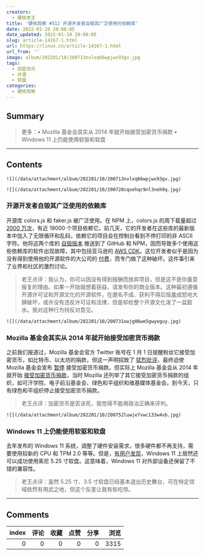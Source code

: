 ```yaml
---
creators:
  - 硬核老王
title: '硬核观察 #512 开源开发者自毁其广泛使用的依赖库'
date: 2022-01-10 20:08:05
date_updated: 2022-01-10 20:08:05
slug: article-14167-1.html
url: https://linux.cn/article-14167-1.html
url_from: ''
image: album/202201/10/200713nvlxq66wpjwx93gv.jpg
tags:
  - 加密货币
  - 开源
  - 软盘
categories:
  - 硬核观察
---
```


## Summary

> 更多：• Mozilla 基金会其实从 2014 年就开始接受加密货币捐款 • Windows 11 上仍能使用软驱和软盘

***

<!-- more -->

## Contents

`![](/data/attachment/album/202201/10/200713nvlxq66wpjwx93gv.jpg)`

`![](/data/attachment/album/202201/10/200720cqsehqc9nl3neh9q.jpg)`

### 开源开发者自毁其广泛使用的依赖库

开源库 colors.js 和 faker.js 被广泛使用。在 NPM 上，colors.js 的周下载量超过 [2000 万次](https://www.npmjs.com/package/colors)，有近 19000 个项目依赖它。前几天，它的开发者在这些库的最新版本中加入了无限循环和乱码，依赖它的项目会在控制台看到不停打印的非 ASCII 字符。他将这两个库的 [自毁版本](https://www.bleepingcomputer.com/news/security/dev-corrupts-npm-libs-colors-and-faker-breaking-thousands-of-apps/) 推送到了 GitHub 和 NPM，因而导致多个使用这些依赖库的软件出现故障，其中包括亚马逊的 [AWS CDK](https://github.com/aws/aws-cdk/issues/18323)。这位开发者似乎是因为没有得到使用他的开源软件的大公司的 [付费](http://web.archive.org/web/20210704022108/https://github.com/Marak/faker.js/issues/1046)，而专门做了这种破坏。这件事引来了业界和社区的激烈讨论。

> 
> 老王点评：我认为，你可以因没有得到报酬而放弃项目，但是这不是你蓄意报复的理由。如果一开始就想着获益，请发布你的商业版本。这种最初遵循开源许可证和开源文化的开源软件，在邀名不成、获利不得后恼羞成怒地大肆破坏，或许没有违反许可证和法律，但是却给整个开源文化泼了一盆脏水。我对这种行为持反对意见。
> 
> 
> 

`![](/data/attachment/album/202201/10/200731owjg06we5gwyeguy.jpg)`

### Mozilla 基金会其实从 2014 年就开始接受加密货币捐款

之前我们报道过，Mozilla 基金会官方 Twitter 账号在 1 月 1 日提醒粉丝它接受加密货币，如比特币、以太坊的捐款，但这一声明招致了 [猛烈批评](https://linux.cn/article-14147-1.html)，最终迫使 Mozilla 基金会宣布 [暂停](https://linux.cn/article-14158-1.html) 接受加密货币捐款。但实际上 Mozilla 基金会从 2014 年就开始 [接受加密货币捐款](https://blog.mozilla.org/en/mozilla/mozilla-now-accepts-bitcoin/)，当时 Mozilla 还列举了其它接受加密货币捐款的组织，如可汗学院、电子前沿基金会、绿色和平组织和维基媒体基金会。到今天，只有绿色和平组织停止接受加密货币捐款。

> 
> 老王点评：加密货币是否该死，我觉得不能用政治正确来评判。
> 
> 
> 

`![](/data/attachment/album/202201/10/200752luwje7vwc133w4vb.jpg)`

### Windows 11 上仍能使用软驱和软盘

去年发布的 Windows 11 系统，调整了硬件安装需求，很多硬件都不再支持，需要使用较新的 CPU 和 TPM 2.0 等等。但是，[有用户发现](https://news.softpedia.com/news/floppy-disks-still-working-like-a-charm-on-windows-11-534658.shtml)，Windows 11 上居然还可以成功使用索尼 5.25 寸软盘。这意味着，Windows 11 对外部设备还保留了不错的兼容性。

> 
> 老王点评：虽然 5.25 寸、3.5 寸软盘已经基本退出历史舞台，可在特定领域依然有用武之地，但这个反差让我有些吃惊。
> 
> 
>

***

## Comments


|   index |   评论 |   收藏 |   点赞 |   分享 |   浏览 |
|--------:|-------:|-------:|-------:|-------:|-------:|
|       0 |      0 |      0 |      0 |      0 |   3315 |
